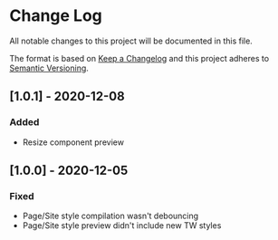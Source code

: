 
# Change Log
All notable changes to this project will be documented in this file.
 
The format is based on [Keep a Changelog](http://keepachangelog.com/)
and this project adheres to [Semantic Versioning](http://semver.org/).

## [1.0.1] - 2020-12-08
 
### Added
 
- Resize component preview
 
## [1.0.0] - 2020-12-05
 
### Fixed
 
- Page/Site style compilation wasn't debouncing
- Page/Site style preview didn't include new TW styles